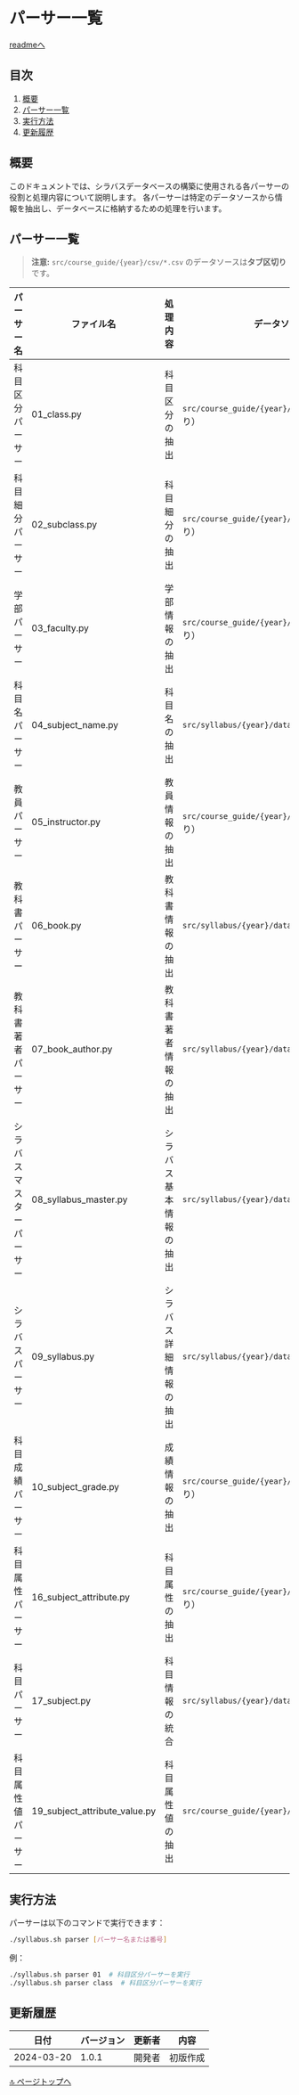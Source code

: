 # パーサー一覧

[readmeへ](../../README.md)

## 目次
1. [概要](#概要)
2. [パーサー一覧](#パーサー一覧)
3. [実行方法](#実行方法)
4. [更新履歴](#更新履歴)

## 概要

このドキュメントでは、シラバスデータベースの構築に使用される各パーサーの役割と処理内容について説明します。
各パーサーは特定のデータソースから情報を抽出し、データベースに格納するための処理を行います。

## パーサー一覧

> **注意:** `src/course_guide/{year}/csv/*.csv` のデータソースは**タブ区切り**です。

| パーサー名 | ファイル名 | 処理内容 | データソース |
|------------|------------|----------|--------------|
| 科目区分パーサー | 01_class.py | 科目区分の抽出 | `src/course_guide/{year}/csv/*.csv`（タブ区切り） |
| 科目細分パーサー | 02_subclass.py | 科目細分の抽出 | `src/course_guide/{year}/csv/*.csv`（タブ区切り） |
| 学部パーサー | 03_faculty.py | 学部情報の抽出 | `src/course_guide/{year}/csv/*.csv`（タブ区切り） |
| 科目名パーサー | 04_subject_name.py | 科目名の抽出 | `src/syllabus/{year}/data/syllabus_{year}.db` |
| 教員パーサー | 05_instructor.py | 教員情報の抽出 | `src/course_guide/{year}/csv/*.csv`（タブ区切り） |
| 教科書パーサー | 06_book.py | 教科書情報の抽出 | `src/syllabus/{year}/data/syllabus_{year}.db` |
| 教科書著者パーサー | 07_book_author.py | 教科書著者情報の抽出 | `src/syllabus/{year}/data/syllabus_{year}.db` |
| シラバスマスターパーサー | 08_syllabus_master.py | シラバス基本情報の抽出 | `src/syllabus/{year}/data/syllabus_{year}.db` |
| シラバスパーサー | 09_syllabus.py | シラバス詳細情報の抽出 | `src/syllabus/{year}/data/syllabus_{year}.db` |
| 科目成績パーサー | 10_subject_grade.py | 成績情報の抽出 | `src/course_guide/{year}/csv/*.csv`（タブ区切り） |
| 科目属性パーサー | 16_subject_attribute.py | 科目属性の抽出 | `src/course_guide/{year}/csv/*.csv`（タブ区切り） |
| 科目パーサー | 17_subject.py | 科目情報の統合 | `src/syllabus/{year}/data/syllabus_{year}.db` |
| 科目属性値パーサー | 19_subject_attribute_value.py | 科目属性値の抽出 | `src/course_guide/{year}/csv/*.csv` |

## 実行方法

パーサーは以下のコマンドで実行できます：

```bash
./syllabus.sh parser [パーサー名または番号]
```

例：
```bash
./syllabus.sh parser 01  # 科目区分パーサーを実行
./syllabus.sh parser class  # 科目区分パーサーを実行
```

## 更新履歴

| 日付 | バージョン | 更新者 | 内容 |
|------|------------|--------|------|
| 2024-03-20 | 1.0.1 | 開発者 | 初版作成 |

[🔝 ページトップへ](#パーサー一覧) 